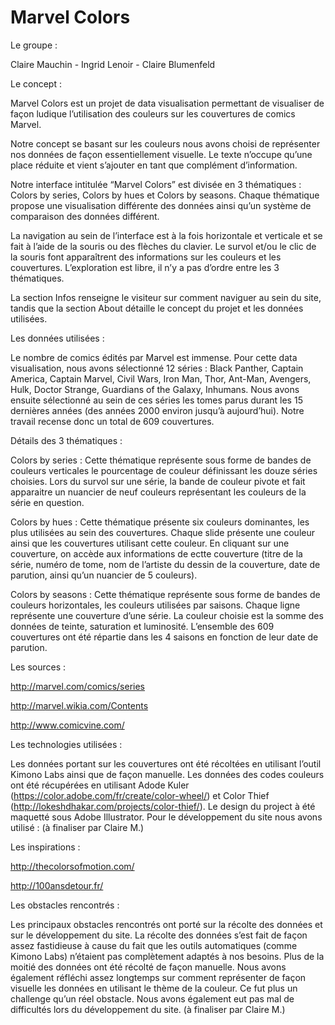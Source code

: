 Marvel Colors
=============

Le groupe :

Claire Mauchin - Ingrid Lenoir - Claire Blumenfeld


Le concept :

Marvel Colors est un projet de data visualisation permettant de visualiser de façon ludique l’utilisation des couleurs sur les couvertures de comics Marvel.

Notre concept se basant sur les couleurs nous avons choisi de représenter nos données de façon essentiellement visuelle. Le texte n’occupe qu’une place réduite et vient s’ajouter en tant que complément d’information. 

Notre interface intitulée “Marvel Colors” est divisée en 3 thématiques : Colors by series, Colors by hues et Colors by seasons. Chaque thématique propose une visualisation différente des données ainsi qu’un système de comparaison des données différent.

La navigation au sein de l’interface est à la fois horizontale et verticale et se fait à l’aide de la souris ou des flèches du clavier. Le survol et/ou le clic de la souris font apparaîtrent des informations sur les couleurs et les couvertures.
L’exploration est libre, il n’y a pas d’ordre entre les 3 thématiques.

La section Infos renseigne le visiteur sur comment naviguer au sein du site, tandis que la section About détaille le concept du projet et les données utilisées.


Les données utilisées :

Le nombre de comics édités par Marvel est immense. Pour cette data visualisation, nous avons sélectionné 12 séries : Black Panther, Captain America, Captain Marvel, Civil Wars, Iron Man, Thor, Ant-Man, Avengers, Hulk, Doctor Strange, Guardians of the Galaxy, Inhumans. Nous avons ensuite sélectionné au sein de ces séries les tomes parus durant les 15 dernières années (des années 2000 environ jusqu’à aujourd’hui). Notre travail recense donc un total de 609 couvertures. 


Détails des 3 thématiques :

Colors by series : Cette thématique représente sous forme de bandes de couleurs verticales le pourcentage de couleur définissant les douze séries choisies. Lors du survol sur une série, la bande de couleur pivote et fait apparaitre un nuancier de neuf couleurs représentant les couleurs de la série en question.

Colors by hues : Cette thématique présente six couleurs dominantes, les plus utilisées au sein des couvertures. Chaque slide présente une couleur ainsi que les couvertures utilisant cette couleur. En cliquant sur une couverture, on accède aux informations de ectte couverture (titre de la série, numéro de tome, nom de l’artiste du dessin de la couverture, date de parution, ainsi qu’un nuancier de 5 couleurs).

Colors by seasons : Cette thématique représente sous forme de bandes de couleurs horizontales, les couleurs utilisées par saisons. Chaque ligne représente une couverture d’une série. La couleur choisie est la somme des données de teinte, saturation et luminosité. L’ensemble des 609 couvertures ont été répartie dans les 4 saisons en fonction de leur date de parution.


Les sources : 

http://marvel.com/comics/series

http://marvel.wikia.com/Contents

http://www.comicvine.com/


Les technologies utilisées :

Les données portant sur les couvertures ont été récoltées en utilisant l’outil Kimono Labs ainsi que de façon manuelle. Les données des codes couleurs ont été récupérées en utilisant Adode Kuler (https://color.adobe.com/fr/create/color-wheel/) et Color Thief (http://lokeshdhakar.com/projects/color-thief/).
Le design du project à été maquetté sous Adobe Illustrator.
Pour le développement du site nous avons utilisé : (à finaliser par Claire M.)


Les inspirations :

http://thecolorsofmotion.com/

http://100ansdetour.fr/


Les obstacles rencontrés :

Les principaux obstacles rencontrés ont porté sur la récolte des données et sur le développement du site. La récolte des données s’est fait de façon assez fastidieuse à cause du fait que les outils automatiques (comme Kimono Labs) n’étaient pas complètement adaptés à nos besoins. Plus de la moitié des données ont été récolté de façon manuelle.
Nous avons également réfléchi assez longtemps sur comment représenter de façon visuelle les données en utilisant le thème de la couleur. Ce fut plus un challenge qu’un réel obstacle.
Nous avons également eut pas mal de difficultés lors du développement du site. (à finaliser par Claire M.)

